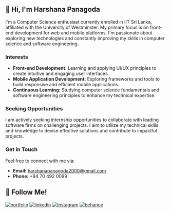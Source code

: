 ## 👋 Hi, I'm Harshana Panagoda

I'm a Computer Science enthusiast currently enrolled in IIT Sri Lanka, affiliated with the University of Westminster. My primary focus is on front-end development for web and mobile platforms. I'm passionate about exploring new technologies and constantly improving my skills in computer science and software engineering.

### Interests
- **Front-end Development:** Learning and applying UI/UX principles to create intuitive and engaging user interfaces.
- **Mobile Application Development:** Exploring frameworks and tools to build responsive and efficient mobile applications.
- **Continuous Learning:** Studying computer science fundamentals and software engineering principles to enhance my technical expertise.

### Seeking Opportunities
I am actively seeking internship opportunities to collaborate with leading software firms on challenging projects. I aim to utilize my technical skills and knowledge to devise effective solutions and contribute to impactful projects.

### Get in Touch
Feel free to connect with me via:
- **Email:** [harshanapanagoda2000@gmail.com](mailto:harshanapanagoda2000@gmail.com)
- **Phone:** +94 70 492 0099

## 🔗 Follow Me!
[![portfolio](https://img.shields.io/badge/portfolio-000?style=for-the-badge&logo=ko-fi&logoColor=white)](https://harshanapanagoda.github.io/Portfolio-website/)
[![linkedin](https://img.shields.io/badge/linkedin-0A66C2?style=for-the-badge&logo=linkedin&logoColor=white)](http://www.linkedin.com/in/harshana-panagoda)
[![instagram](https://img.shields.io/badge/instagram-E4405F?style=for-the-badge&logo=instagram&logoColor=white)](https://www.instagram.com/harshana_panagoda?igsh=b2NoeXA4OHFjb3dj&utm_source=qr)
[![behance](https://img.shields.io/badge/behance-1769FF?style=for-the-badge&logo=behance&logoColor=white)](https://www.behance.net/harshanpanagod)
